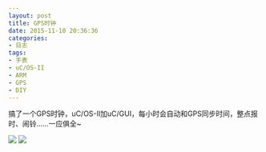 ```yaml
---
layout: post
title: GPS时钟
date: 2015-11-10 20:36:36
categories:
- 日志
tags:
- 手表
- uC/OS-II
- ARM
- GPS
- DIY
---
```


搞了一个GPS时钟，uC/OS-II加uC/GUI，每小时会自动和GPS同步时间，整点报时、闹铃......一应俱全~


![](http://i1328.photobucket.com/albums/w532/xwlogic/IMG_4481_zpsrb7nbevk.jpg)
![](http://i1328.photobucket.com/albums/w532/xwlogic/IMG_4482_zpsvqgwptlc.jpg)    

